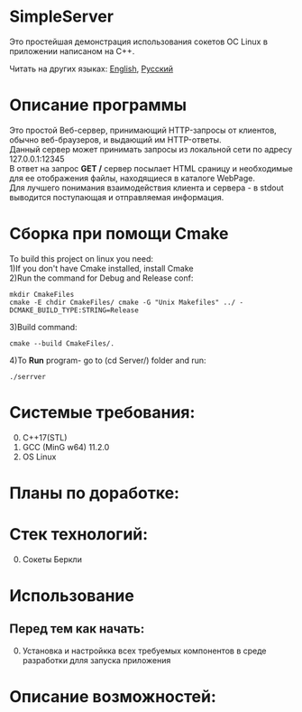 # SimpleServer
Это простейшая демонстрация использования сокетов ОС Linux в приложении написаном на С++.

Читать на других языках: [English](README.md), [Русский](README.Russian.md)

# Описание программы
Это простой Веб-сервер, принимающий HTTP-запросы от клиентов, обычно веб-браузеров, и выдающий им HTTP-ответы.<br>
Данный сервер может принимать запросы из локальной сети по адресу 127.0.0.1:12345<br>
В ответ на запрос **GET /** сервер посылает HTML сраницу и необходимые для ее отображения файлы, находящиеся в каталоге WebPage.<br>
Для лучшего понимания взаимодействия клиента и сервера - в stdout выводится поступающая и отправляемая информация.<br>

# Сборка при помощи Cmake
To build this project on linux you need:<br>
1)If you don't have Cmake installed, install Cmake<br>
2)Run the command for Debug and Release conf:<br>

```
mkdir CmakeFiles
cmake -E chdir CmakeFiles/ cmake -G "Unix Makefiles" ../ -DCMAKE_BUILD_TYPE:STRING=Release
```
3)Build command:<br>

```
cmake --build CmakeFiles/.
```
4)To **Run** program- go to (cd Server/) folder and run:<br>

```
./serrver
```

# Системые требования:
  0. C++17(STL)<br>
  1. GCC (MinG w64) 11.2.0 <br>
  2. OS Linux <br>
  
# Планы по доработке:


# Стек технологий:
  0. Сокеты Беркли<br>

# Использование
## Перед тем как начать:
  0. Установка и настройкка всех требуемых компонентов в среде разработки длля запуска приложения
  
# Описание возможностей:



